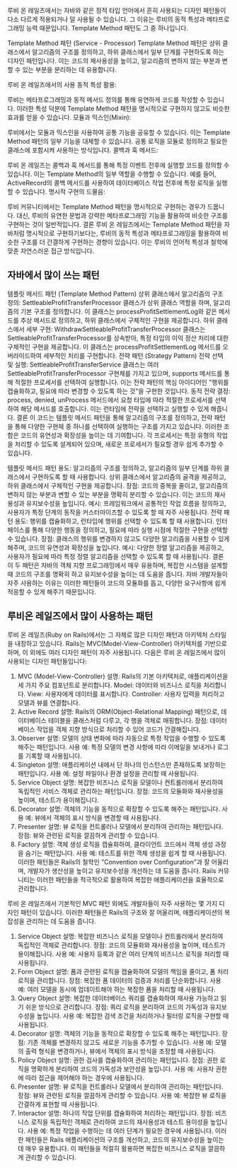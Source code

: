 루비 온 레일즈에서는 자바와 같은 정적 타입 언어에서 흔히 사용되는 디자인 패턴들이 다소 다르게 적용되거나 덜 사용될 수 있습니다. 그 이유는 루비의 동적 특성과 메타프로그래밍 능력 때문입니다. Template Method 패턴도 그 중 하나입니다.

Template Method 패턴 (Service - Processor)
Template Method 패턴은 상위 클래스에서 알고리즘의 구조를 정의하고, 하위 클래스에서 일부 단계를 구현하도록 하는 디자인 패턴입니다. 이는 코드의 재사용성을 높이고, 알고리즘의 변하지 않는 부분과 변할 수 있는 부분을 분리하는 데 유용합니다.

루비 온 레일즈에서의 사용
동적 특성 활용:

루비는 메타프로그래밍과 동적 메서드 정의를 통해 유연하게 코드를 작성할 수 있습니다. 이러한 특성 덕분에 Template Method 패턴을 명시적으로 구현하지 않고도 비슷한 효과를 얻을 수 있습니다.
모듈과 믹스인(Mixin):

루비에서는 모듈과 믹스인을 사용하여 공통 기능을 공유할 수 있습니다. 이는 Template Method 패턴의 일부 기능을 대체할 수 있습니다. 공통 로직을 모듈로 정의하고 필요한 클래스에 포함시켜 사용하는 방식입니다.
콜백과 훅 메서드:

루비 온 레일즈는 콜백과 훅 메서드를 통해 특정 이벤트 전후에 실행할 코드를 정의할 수 있습니다. 이는 Template Method의 일부 역할을 수행할 수 있습니다. 예를 들어, ActiveRecord의 콜백 메서드를 사용하여 데이터베이스 작업 전후에 특정 로직을 실행할 수 있습니다.
명시적 구현의 드물음:

루비 커뮤니티에서는 Template Method 패턴을 명시적으로 구현하는 경우가 드뭅니다. 대신, 루비의 유연한 문법과 강력한 메타프로그래밍 기능을 활용하여 비슷한 구조를 구현하는 것이 일반적입니다.
결론
루비 온 레일즈에서는 Template Method 패턴을 자바처럼 명시적으로 구현하기보다는, 루비의 동적 특성과 메타프로그래밍을 활용하여 비슷한 구조를 더 간결하게 구현하는 경향이 있습니다. 이는 루비의 언어적 특성과 철학에 맞춘 자연스러운 접근 방식입니다.




## 자바에서 많이 쓰는 패턴

템플릿 메서드 패턴 (Template Method Pattern)
상위 클래스에서 알고리즘의 구조 정의: SettleableProfitTransferProcessor 클래스가 상위 클래스 역할을 하며, 알고리즘의 기본 구조를 정의합니다. 이 클래스는 processProfitSettlementLog와 같은 메서드를 추상 메서드로 정의하고, 하위 클래스에서 구체적인 구현을 제공합니다.
하위 클래스에서 세부 구현: WithdrawSettleableProfitTransferProcessor 클래스는 SettleableProfitTransferProcessor를 상속받아, 특정 타입의 이익 정산 처리에 대한 구체적인 구현을 제공합니다. 이 클래스는 processProfitSettlementLog 메서드를 오버라이드하여 세부적인 처리를 구현합니다.
전략 패턴 (Strategy Pattern)
전략 선택 및 실행: SettleableProfitTransferService 클래스는 여러 SettleableProfitTransferProcessor 구현체를 가지고 있으며, supports 메서드를 통해 적절한 프로세서를 선택하여 실행합니다. 이는 전략 패턴의 핵심 아이디어인 "행위를 캡슐화하고, 필요에 따라 변경할 수 있도록 하는 것"을 구현한 것입니다.
동적 전략 결정: process, denied, unProcess 메서드에서 요청 타입에 따라 적절한 프로세서를 선택하여 해당 메서드를 호출합니다. 이는 런타임에 전략을 선택하고 실행할 수 있게 해줍니다.
결론
이 코드는 템플릿 메서드 패턴을 통해 알고리즘의 구조를 정의하고, 전략 패턴을 통해 다양한 구현체 중 하나를 선택하여 실행하는 구조를 가지고 있습니다. 이러한 조합은 코드의 유연성과 확장성을 높이는 데 기여합니다. 각 프로세서는 특정 유형의 작업을 처리할 수 있도록 설계되어 있으며, 새로운 프로세서가 필요할 경우 쉽게 추가할 수 있습니다.



템플릿 메서드 패턴
용도: 알고리즘의 구조를 정의하고, 알고리즘의 일부 단계를 하위 클래스에서 구현하도록 할 때 사용합니다. 상위 클래스에서 알고리즘의 골격을 제공하고, 하위 클래스에서 구체적인 구현을 제공합니다.
장점: 코드의 중복을 줄이고, 알고리즘의 변하지 않는 부분과 변할 수 있는 부분을 명확히 분리할 수 있습니다. 이는 코드의 재사용성과 유지보수성을 높입니다.
예시: 프레임워크에서 공통적인 작업 흐름을 정의하고, 사용자가 특정 단계의 동작을 커스터마이즈할 수 있도록 할 때 자주 사용됩니다.
전략 패턴
용도: 행위를 캡슐화하고, 런타임에 행위를 선택할 수 있도록 할 때 사용합니다. 인터페이스를 통해 다양한 행동을 정의하고, 필요에 따라 실행 시점에 적절한 구현을 선택할 수 있습니다.
장점: 클래스의 행위를 변경하지 않고도 다양한 알고리즘을 사용할 수 있게 해주며, 코드의 유연성과 확장성을 높입니다.
예시: 다양한 정렬 알고리즘을 제공하고, 사용자가 필요에 따라 특정 정렬 알고리즘을 선택할 수 있도록 할 때 사용됩니다.
결론
이 두 패턴은 자바의 객체 지향 프로그래밍에서 매우 유용하며, 복잡한 시스템을 설계할 때 코드의 구조를 명확히 하고 유지보수성을 높이는 데 도움을 줍니다. 자바 개발자들이 자주 사용하는 이유는 이러한 패턴들이 코드의 모듈화를 돕고, 다양한 요구사항에 쉽게 적응할 수 있게 해주기 때문입니다.


## 루비온 레일즈에서 많이 사용하는 패턴
루비 온 레일즈(Ruby on Rails)에서는 그 자체로 많은 디자인 패턴과 아키텍처 스타일을 내장하고 있습니다. Rails는 MVC(Model-View-Controller) 아키텍처를 기반으로 하며, 이 외에도 여러 디자인 패턴이 자주 사용됩니다. 다음은 루비 온 레일즈에서 많이 사용되는 디자인 패턴들입니다:

1. MVC (Model-View-Controller)
   설명: Rails의 기본 아키텍처로, 애플리케이션을 세 가지 주요 컴포넌트로 분리합니다.
   Model: 데이터와 비즈니스 로직을 처리합니다.
   View: 사용자에게 데이터를 표시합니다.
   Controller: 사용자 입력을 처리하고 모델과 뷰를 연결합니다.
2. Active Record
   설명: Rails의 ORM(Object-Relational Mapping) 패턴으로, 데이터베이스 테이블을 클래스처럼 다루고, 각 행을 객체로 매핑합니다.
   장점: 데이터베이스 작업을 객체 지향 방식으로 처리할 수 있어 코드가 간결해집니다.
3. Observer
   설명: 모델의 상태 변화에 따라 자동으로 특정 작업을 수행할 수 있도록 해주는 패턴입니다.
   사용 예: 특정 모델의 변경 사항에 따라 이메일을 보내거나 로그를 기록할 때 사용됩니다.
4. Singleton
   설명: 애플리케이션 내에서 단 하나의 인스턴스만 존재하도록 보장하는 패턴입니다.
   사용 예: 설정 파일이나 환경 설정을 관리할 때 사용됩니다.
5. Service Object
   설명: 복잡한 비즈니스 로직을 모델이나 컨트롤러에서 분리하여 독립적인 서비스 객체로 관리하는 패턴입니다.
   장점: 코드의 모듈화와 재사용성을 높이며, 테스트가 용이해집니다.
6. Decorator
   설명: 객체의 기능을 동적으로 확장할 수 있도록 해주는 패턴입니다.
   사용 예: 뷰에서 객체의 표시 방식을 변경할 때 사용됩니다.
7. Presenter
   설명: 뷰 로직을 컨트롤러나 모델에서 분리하여 관리하는 패턴입니다.
   장점: 뷰와 관련된 로직을 깔끔하게 관리할 수 있습니다.
8. Factory
   설명: 객체 생성 로직을 캡슐화하여, 클라이언트 코드에서 객체 생성 과정을 숨기는 패턴입니다.
   사용 예: 테스트를 위한 객체 생성을 쉽게 할 때 사용됩니다.
   이러한 패턴들은 Rails의 철학인 "Convention over Configuration"과 잘 어울리며, 개발자가 생산성을 높이고 유지보수성을 개선하는 데 도움을 줍니다. Rails 커뮤니티는 이러한 패턴들을 적극적으로 활용하여 복잡한 애플리케이션을 효율적으로 관리합니다.


루비 온 레일즈에서 기본적인 MVC 패턴 외에도 개발자들이 자주 사용하는 몇 가지 디자인 패턴이 있습니다. 이러한 패턴들은 Rails의 구조와 잘 어울리며, 애플리케이션의 복잡성을 관리하는 데 도움을 줍니다.

1. Service Object
   설명: 복잡한 비즈니스 로직을 모델이나 컨트롤러에서 분리하여 독립적인 객체로 관리합니다.
   장점: 코드의 모듈화와 재사용성을 높이며, 테스트가 용이해집니다.
   사용 예: 사용자 등록과 같은 여러 단계의 비즈니스 로직을 처리할 때 사용됩니다.
2. Form Object
   설명: 폼과 관련된 로직을 캡슐화하여 모델의 책임을 줄이고, 폼 처리 로직을 관리합니다.
   장점: 복잡한 폼 데이터의 검증과 처리를 단순화합니다.
   사용 예: 여러 모델을 동시에 업데이트해야 하는 복잡한 폼을 처리할 때 사용됩니다.
3. Query Object
   설명: 복잡한 데이터베이스 쿼리를 캡슐화하여 재사용 가능하고 읽기 쉬운 방식으로 관리합니다.
   장점: 쿼리 로직을 분리하여 코드의 가독성과 유지보수성을 높입니다.
   사용 예: 복잡한 검색 조건을 처리하거나 필터링 로직을 구현할 때 사용됩니다.
4. Decorator
   설명: 객체의 기능을 동적으로 확장할 수 있도록 해주는 패턴입니다.
   장점: 기존 객체를 변경하지 않고도 새로운 기능을 추가할 수 있습니다.
   사용 예: 모델의 출력 형식을 변경하거나, 뷰에서 객체의 표시 방식을 조정할 때 사용됩니다.
5. Policy Object
   설명: 권한 검사를 캡슐화하여 관리하는 패턴입니다.
   장점: 권한 로직을 명확하게 분리하여 코드의 가독성과 보안성을 높입니다.
   사용 예: 사용자 권한에 따라 접근을 제어해야 하는 경우에 사용됩니다.
6. Presenter
   설명: 뷰 로직을 컨트롤러나 모델에서 분리하여 관리하는 패턴입니다.
   장점: 뷰와 관련된 로직을 깔끔하게 관리할 수 있습니다.
   사용 예: 복잡한 뷰 로직을 간결하게 표현할 때 사용됩니다.
7. Interactor
   설명: 하나의 작업 단위를 캡슐화하여 처리하는 패턴입니다.
   장점: 비즈니스 로직을 독립적인 객체로 관리하여 코드의 재사용성과 테스트 용이성을 높입니다.
   사용 예: 특정 작업을 수행하는 데 여러 단계가 필요한 경우에 사용됩니다.
   이러한 패턴들은 Rails 애플리케이션의 구조를 개선하고, 코드의 유지보수성을 높이는 데 매우 유용합니다. 이 패턴들을 적절히 활용하면 복잡한 비즈니스 로직을 깔끔하게 관리할 수 있습니다.